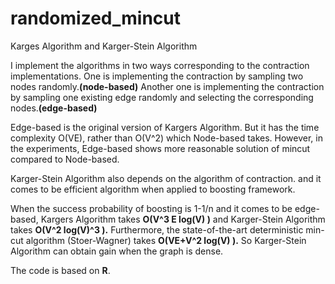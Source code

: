 # randomized_mincut
Karges Algorithm and Karger-Stein Algorithm


I implement the algorithms in two ways corresponding to the contraction implementations.
One is implementing the contraction by sampling two nodes randomly.**(node-based)**
Another one is implementing the contraction by sampling one existing edge randomly and selecting the corresponding nodes.**(edge-based)**

Edge-based is the original version of Kargers Algorithm.
But it has the time complexity O(VE), rather than O(V^2) which Node-based takes.
However, in the experiments, Edge-based shows more reasonable solution of mincut compared to Node-based.

Karger-Stein Algorithm also depends on the algorithm of contraction.
and it comes to be efficient algorithm when applied to boosting framework.

When the success probability of boosting is 1-1/n and it comes to be edge-based, Kargers Algorithm takes **O(V^3 E log(V) )** and Karger-Stein Algorithm takes **O(V^2 log(V)^3 ).**
Furthermore, the state-of-the-art deterministic min-cut algorithm (Stoer-Wagner) takes **O(VE+V^2 log(V) ).** So Karger-Stein Algorithm can obtain gain when the graph is dense.

The code is based on **R**.

